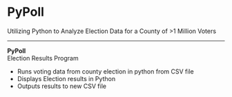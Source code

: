 # PyPoll
Utilizing Python to Analyze Election Data for a County of >1 Million Voters
_____________________________________
<b> PyPoll </b> <br/>
Election Results Program <br/>
- Runs voting data from county election in python from CSV file <br/>
- Displays Election results in Python <br/>
- Outputs results to new CSV file <br/>
